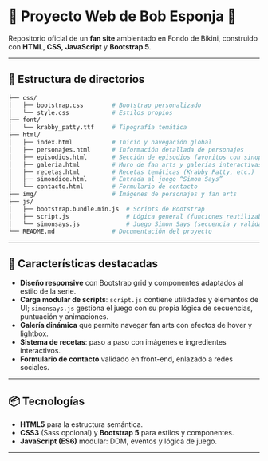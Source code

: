 # 🌊 Proyecto Web de Bob Esponja 🧽

Repositorio oficial de un **fan site** ambientado en Fondo de Bikini, construido con **HTML**, **CSS**, **JavaScript** y **Bootstrap 5**.

---

## 📁 Estructura de directorios

```bash
├── css/
│   ├── bootstrap.css        # Bootstrap personalizado
│   └── style.css            # Estilos propios
├── font/
│   └── krabby_patty.ttf     # Tipografía temática
├── html/
│   ├── index.html           # Inicio y navegación global
│   ├── personajes.html      # Información detallada de personajes
│   ├── episodios.html       # Sección de episodios favoritos con sinopsis y enlaces
│   ├── galeria.html         # Muro de fan arts y galerías interactivas
│   ├── recetas.html         # Recetas temáticas (Krabby Patty, etc.)
│   ├── simondice.html       # Entrada al juego “Simon Says”
│   └── contacto.html        # Formulario de contacto
├── img/                     # Imágenes de personajes y fan arts
├── js/
│   ├── bootstrap.bundle.min.js  # Scripts de Bootstrap
│   ├── script.js                # Lógica general (funciones reutilizables)
│   └── simonsays.js             # Juego Simon Says (secuencia y validación)
└── README.md                # Documentación del proyecto
```

---

## 🚀 Características destacadas

* **Diseño responsive** con Bootstrap grid y componentes adaptados al estilo de la serie.
* **Carga modular de scripts**: `script.js` contiene utilidades y elementos de UI; `simonsays.js` gestiona el juego con su propia lógica de secuencias, puntuación y animaciones.
* **Galería dinámica** que permite navegar fan arts con efectos de hover y lightbox.
* **Sistema de recetas**: paso a paso con imágenes e ingredientes interactivos.
* **Formulario de contacto** validado en front-end, enlazado a redes sociales.

---

## 📦 Tecnologías

* **HTML5** para la estructura semántica.
* **CSS3** (Sass opcional) y **Bootstrap 5** para estilos y componentes.
* **JavaScript (ES6)** modular: DOM, eventos y lógica de juego.

---


